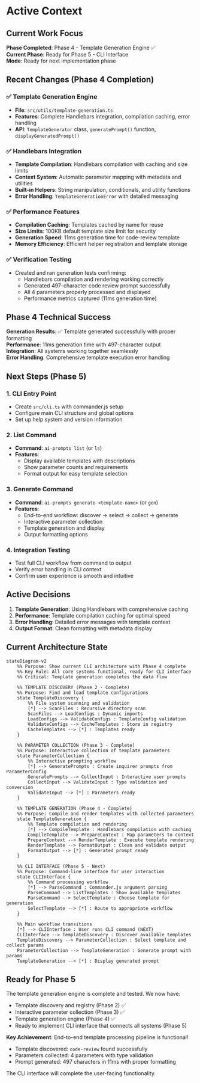 # Active Context

## Current Work Focus

**Phase Completed**: Phase 4 - Template Generation Engine ✅  
**Current Phase**: Ready for Phase 5 - CLI Interface  
**Mode**: Ready for next implementation phase

## Recent Changes (Phase 4 Completion)

### ✅ Template Generation Engine

- **File**: `src/utils/template-generation.ts`
- **Features**: Complete Handlebars integration, compilation caching, error handling
- **API**: `TemplateGenerator` class, `generatePrompt()` function, `displayGeneratedPrompt()`

### ✅ Handlebars Integration

- **Template Compilation**: Handlebars compilation with caching and size limits
- **Context System**: Automatic parameter mapping with metadata and utilities
- **Built-in Helpers**: String manipulation, conditionals, and utility functions
- **Error Handling**: `TemplateGenerationError` with detailed messaging

### ✅ Performance Features

- **Compilation Caching**: Templates cached by name for reuse
- **Size Limits**: 100KB default template size limit for security
- **Generation Speed**: 11ms generation time for code-review template
- **Memory Efficiency**: Efficient helper registration and template storage

### ✅ Verification Testing

- Created and ran generation tests confirming:
  - Handlebars compilation and rendering working correctly
  - Generated 497-character code review prompt successfully
  - All 4 parameters properly processed and displayed
  - Performance metrics captured (11ms generation time)

## Phase 4 Technical Success

**Generation Results**: ✅ Template generated successfully with proper formatting  
**Performance**: 11ms generation time with 497-character output  
**Integration**: All systems working together seamlessly  
**Error Handling**: Comprehensive template execution error handling

## Next Steps (Phase 5)

### 1. CLI Entry Point

- Create `src/cli.ts` with commander.js setup
- Configure main CLI structure and global options
- Set up help system and version information

### 2. List Command

- **Command**: `ai-prompts list` (or `ls`)
- **Features**:
  - Display available templates with descriptions
  - Show parameter counts and requirements
  - Format output for easy template selection

### 3. Generate Command

- **Command**: `ai-prompts generate <template-name>` (or `gen`)
- **Features**:
  - End-to-end workflow: discover → select → collect → generate
  - Interactive parameter collection
  - Template generation and display
  - Output formatting options

### 4. Integration Testing

- Test full CLI workflow from command to output
- Verify error handling in CLI context
- Confirm user experience is smooth and intuitive

## Active Decisions

1. **Template Generation**: Using Handlebars with comprehensive caching
2. **Performance**: Template compilation caching for optimal speed
3. **Error Handling**: Detailed error messages with template context
4. **Output Format**: Clean formatting with metadata display

## Current Architecture State

```mermaid
stateDiagram-v2
    %% Purpose: Show current CLI architecture with Phase 4 complete
    %% Key Rule: All core systems functional, ready for CLI interface
    %% Critical: Template generation completes the data flow

    %% TEMPLATE DISCOVERY (Phase 2 - Complete)
    %% Purpose: Find and load template configurations
    state TemplateDiscovery {
        %% File system scanning and validation
        [*] --> ScanFiles : Recursive directory scan
        ScanFiles --> LoadConfigs : Dynamic imports
        LoadConfigs --> ValidateConfigs : TemplateConfig validation
        ValidateConfigs --> CacheTemplates : Store in registry
        CacheTemplates --> [*] : Templates ready
    }

    %% PARAMETER COLLECTION (Phase 3 - Complete)
    %% Purpose: Interactive collection of template parameters
    state ParameterCollection {
        %% Interactive prompting workflow
        [*] --> GeneratePrompts : Create inquirer prompts from ParameterConfig
        GeneratePrompts --> CollectInput : Interactive user prompts
        CollectInput --> ValidateInput : Type validation and conversion
        ValidateInput --> [*] : Parameters ready
    }

    %% TEMPLATE GENERATION (Phase 4 - Complete)
    %% Purpose: Compile and render templates with collected parameters
    state TemplateGeneration {
        %% Template compilation and rendering
        [*] --> CompileTemplate : Handlebars compilation with caching
        CompileTemplate --> PrepareContext : Map parameters to context
        PrepareContext --> RenderTemplate : Execute template rendering
        RenderTemplate --> FormatOutput : Clean and validate output
        FormatOutput --> [*] : Generated prompt ready
    }

    %% CLI INTERFACE (Phase 5 - Next)
    %% Purpose: Command-line interface for user interaction
    state CLIInterface {
        %% Command processing workflow
        [*] --> ParseCommand : Commander.js argument parsing
        ParseCommand --> ListTemplates : Show available templates
        ParseCommand --> SelectTemplate : Choose template for generation
        SelectTemplate --> [*] : Route to appropriate workflow
    }

    %% Main workflow transitions
    [*] --> CLIInterface : User runs CLI command (NEXT)
    CLIInterface --> TemplateDiscovery : Discover available templates
    TemplateDiscovery --> ParameterCollection : Select template and collect params
    ParameterCollection --> TemplateGeneration : Generate prompt with params
    TemplateGeneration --> [*] : Display generated prompt
```

## Ready for Phase 5

The template generation engine is complete and tested. We now have:

- Template discovery and registry (Phase 2) ✅
- Interactive parameter collection (Phase 3) ✅
- Template generation engine (Phase 4) ✅
- Ready to implement CLI interface that connects all systems (Phase 5)

**Key Achievement**: End-to-end template processing pipeline is functional!

- Template discovered: `code-review` found successfully
- Parameters collected: 4 parameters with type validation
- Prompt generated: 497 characters in 11ms with proper formatting

The CLI interface will complete the user-facing functionality.
